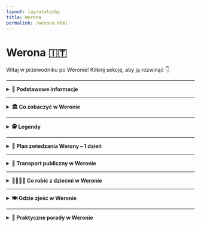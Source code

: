 ```yaml
---
layout: layoutwlochy
title: Werona
permalink: /werona.html
---
```


# Werona 🇮🇹

Witaj w przewodniku po Weronie! Kliknij sekcję, aby ją rozwinąć 👇

---

<details>
 
  <summary><strong>📌 Podstawowe informacje</strong></summary>
  <h3>❤️ Werona – miasto miłości, mostów i marmuru</h3>
  <p>
    Werona to nie tylko miasto, to <strong>miłosna pocztówka z przeszłości</strong>. Tu każde kamienne przejście, każda fontanna i każdy balkon ma coś do opowiedzenia – najczęściej historię o wielkim uczuciu, z dramatycznym twistem i pięknym widokiem w tle. W końcu to tutaj rozgrywała się akcja najbardziej znanej tragedii miłosnej wszech czasów: <strong>„Romeo i Julia”</strong>. I choć Szekspir prawdopodobnie nigdy tu nie był, Werona już dawno zyskała miano <em>najbardziej romantycznego miasta Włoch</em>.
  </p>
  
  <p>
    Co więcej – <strong>Dom Julii</strong> z kultowym balkonem, pod którym Romeo miał szeptać miłosne frazy (prawdopodobnie bardziej po włosku niż po angielsku), to dziś obowiązkowy punkt każdej wycieczki. Pod ścianą domu zakochani zostawiają liściki, serca, a niektórzy nawet... gumy do żucia (te ostatnie już nie są mile widziane). A przy dziedzińcu stoi <strong>posąg Julii</strong> – i zgodnie z lokalną legendą, kto dotknie jej prawej piersi, ten będzie miał szczęście w miłości. Cóż... statua została przez to mocno wypolerowana.
  </p>

  <p>
    Ale spokojnie – nie trzeba być zakochanym (ani w dramacie), żeby zakochać się w Weronie. To miasto, które uwodzi <strong>architekturą z różnych epok</strong>, <strong>cichymi zaułkami</strong>, <strong>potężną rzymską Areną</strong> i nastrojowymi mostami nad rzeką Adygą. To także świetna baza wypadowa – do jeziora Garda, do Wenecji, a nawet do Alp. Tylko uważaj, bo jak raz usiądziesz z kieliszkiem Valpolicelli na Piazza delle Erbe, to możesz zapomnieć o dalszej podróży.
  </p>

  <p>
    Werona jest kompaktowa, ale pełna kontrastów. <strong>Rzymskie ruiny</strong> sąsiadują tu z <strong>renesansowymi pałacami</strong>, a <strong>gotyckie grobowce Scaligerich</strong> z nowoczesnymi butikami i barami serwującymi aperola tak pięknie, że aż szkoda pić. Przechadzając się po starówce, czujesz się jak bohater filmu – z tą różnicą, że scenografia jest prawdziwa.
  </p>

  <p>
    I nie zapominajmy o kuchni! Werona to kraina <strong>risotta z Amarone</strong>, <strong>polenty</strong>, <strong>makaronu z dziczyzną</strong> i – rzecz jasna – słodkiego <em>pandoro</em>, które tu wymyślono. To miasto, które nie pozwala być głodnym – ani sercem, ani żołądkiem.
  </p>

  <p>
    Podsumowując: Werona to miejsce, gdzie historia mówi szeptem, miłość wisi w powietrzu, a każdy zakręt jest gotowy na selfie. Jeśli szukasz włoskiej magii z nutką nostalgii, odrobiną dramatu i szklanką prosecco – to właśnie tu ją znajdziesz.
  </p>
</details>

---

<details>
  <summary><strong>🏛️ Co zobaczyć w Weronie</strong></summary>

  <details>
  <summary><strong>🏛️ Arena di Verona – rzymski kolos z operową duszą</strong></summary>
  <p><strong>Współrzędne:</strong> <em>45.4380° N, 10.9941° E</em></p>

  <p>
    Arena di Verona to serce miasta – dosłownie i metaforycznie. Ten imponujący rzymski amfiteatr zbudowano w I wieku naszej ery, a mimo upływu niemal dwóch tysięcy lat, wciąż działa! Kiedyś odbywały się tu walki gladiatorów i inne „rozrywki” antycznego Rzymu. Dziś? Zamiast lwów i mieczy – aria i aplauz.
  </p>

  <p>
    To jeden z najlepiej zachowanych amfiteatrów rzymskich na świecie – i drugi co do wielkości we Włoszech (zaraz po Koloseum). Pomieści nawet 22 tysiące osób, co czyni go największą otwartą sceną operową na świecie. A akustyka? Taka, że Pavarotti mógłby śpiewać bez mikrofonu.
  </p>

  <p>
    Od 1913 roku Arena słynie z letniego <strong>Festiwalu Operowego</strong>. To tutaj wystawiano „Aidę” z prawdziwymi końmi na scenie, a śpiewacy walczyli z upałem, publicznością i... gołębiami. Magia tego miejsca sprawia, że nawet ci, którzy operę znają tylko z kreskówek, wychodzą z wypiekami na twarzy.
  </p>

  <p>
    Poza operą odbywają się tu również koncerty światowych gwiazd, wydarzenia sportowe i spektakle. W ciągu dnia można zwiedzać arenę – wejść na trybuny, przejść się po starożytnym kamieniu i poczuć ducha przeszłości... i może trochę gliny z sandałów legionisty.
  </p>

  <ul>
    <li><strong>Bilety (zwiedzanie dzienne):</strong> ok. 10€</li>
    <li><strong>Bilety na wydarzenia:</strong> od ok. 25€ wzwyż (warto rezerwować wcześniej)</li>
    <li><strong>Rada:</strong> Jeśli możesz – wybierz się na koncert lub operę wieczorem. Nocna Arena, przy świetle pochodni i dźwiękach orkiestry, to przeżycie z kategorii „życie udane”.</li>
  </ul>
</details>
  
<details>
  <summary><strong>🏠 Dom Julii – balkon, listy i miłość na ścianach</strong></summary>
  <p><strong>Współrzędne:</strong> <em>45.4385° N, 10.9991° E</em></p>

  <p>
    Jeśli Werona to miasto miłości, to <strong>Dom Julii</strong> jest jej najpopularniejszym adresem. Niby nikt nie wie, czy istniała naprawdę, ale i tak miliony par przyjeżdżają tu co roku, by spojrzeć na balkon, gdzie – według legendy – Julia szeptała „Romeo, Romeo, czemuż ty jesteś Romeo?”.
  </p>

  <p>
    Budynek pochodzi z XIII wieku i należał do rodziny Capello – a to już brzmi podejrzanie podobnie do „Capuletti”. W środku znajduje się małe muzeum z meblami z epoki, kostiumami z filmów i niesławnym łóżkiem Julii z ekranizacji Zeffirellego. Ale prawdziwe tłumy zbiera się... na dziedzińcu.
  </p>

  <p>
    Tam czeka słynna <strong>brązowa rzeźba Julii</strong> – a według lokalnej tradycji, dotknięcie jej piersi przynosi szczęście w miłości (serio). Z kolei ściany pod balkonem pokryte są listami, gumami do żucia (tak, też dziwne), podpisami i serduszkami. To miejsce ma więcej wiadomości miłosnych niż niejedna aplikacja randkowa.
  </p>

  <p>
    Możesz tu także napisać własny list do Julii – osobiście lub mailowo. Jest nawet <strong>Klub Julii</strong>, który na poważnie odpisuje na listy z całego świata. To najbardziej romantyczna skrzynka odbiorcza we Włoszech.
  </p>

  <ul>
    <li><strong>Bilety (do wnętrza i na balkon):</strong> ok. 6€</li>
    <li><strong>Dziedziniec i rzeźba:</strong> dostępne bezpłatnie</li>
    <li><strong>Pro tip:</strong> Idź rano lub tuż przed zamknięciem – tłumy Romeo i Julii bywają intensywne w południe!</li>
  </ul>
</details>

<details>
  <summary><strong>🏰 Dom Romea – tajemnicza forteca miłości (i zazdrości)</strong></summary>
  <p><strong>Współrzędne:</strong> <em>45.4411° N, 11.0005° E</em></p>

  <p>
    Każda Julia potrzebuje swojego Romea – a każdy Romeo, jak się okazuje, potrzebuje solidnej, ceglanej twierdzy. <strong>Casa di Romeo</strong>, czyli Dom Romea, to średniowieczny budynek w stylu gotyckim, który – według lokalnej tradycji – należał do rodziny Montecchich, czyli pierwowzoru szekspirowskich Montague.
  </p>

  <p>
    Budowla wygląda jak miniforteca – wysokie mury, małe okna, zamknięta loggia. Czyli wszystko, czego potrzebujesz, jeśli boisz się teścia z rodu Capulettich. W przeciwieństwie do Domu Julii, ten nie jest udostępniony do zwiedzania w środku, ale warto podejść pod adres <strong>Via delle Arche Scaligeri</strong>, by zobaczyć ten kawałek weroneńskiej legendy.
  </p>

  <p>
    Na ścianie znajduje się tablica z napisem (po włosku, oczywiście), która przypomina, że „tu mieszkał Romeo” – no i że nie wolno parkować. Romantyzm ma swoje granice.
  </p>

  <p>
    Choć dom nie jest tak oblegany jak balkon Julii, ma w sobie więcej tajemniczości i… prawdopodobnie więcej historii. A jeśli jesteś romantykiem, to stawiając się pod tym domem, możesz wyobrazić sobie Romea w oknie – piszącego listy, knującego ucieczki albo... 
  </p>

  <ul>
    <li><strong>Wstęp:</strong> Z zewnątrz – bezpłatnie (wnętrza są prywatne i niedostępne)</li>
    <li><strong>Adres:</strong> Via Arche Scaligere 2, tuż obok grobowców rodu Scaligeri</li>
    <li><strong>Pro tip:</strong> Wpadnij tu po wizycie w Domu Julii – dla pełni dramatyczno-miłosnej narracji</li>
  </ul>
</details>


  <details>
  <summary><strong>🏰 Castelvecchio – zamek, który przetrwał wszystko</strong></summary>
  <p><strong>Współrzędne:</strong> <em>45.4392° N, 10.9885° E</em></p>

  <p>
    Nazwa <strong>Castelvecchio</strong> oznacza „stary zamek” – ale niech Cię to nie zwiedzie. Ten potężny kompleks obronny to nie tylko zabytek, ale i żywa opowieść o sile, strategii i renesansowej ambicji. Zbudowany w XIV wieku przez ród Scaligerich, zamek miał chronić Weronę przed wrogami... oraz ewentualnymi buntami wewnętrznymi. Wieża, mury i fosa jasno mówiły: „tu rządzą twardzi gracze”.
  </p>

  <p>
    Castelvecchio to dziś nie tylko imponująca forteca, ale też siedziba jednego z najważniejszych muzeów miasta – <strong>Muzeum Castelvecchio</strong>, z kolekcją rzeźb, obrazów i sztuki sakralnej od XII do XVIII wieku. Sam budynek zrewitalizowano z ogromnym szacunkiem do historii – zachowując surowy, gotycki klimat, ale dodając nowoczesne elementy dzięki wizji architekta Carlo Scarpy.
  </p>

  <p>
    Spacerując po zamkowych dziedzińcach i murach obronnych, możesz niemal usłyszeć odgłosy dawnych bitew... albo przynajmniej rozmowy rycerzy o tym, kto ma najlepszy miecz. A widok z murów na rzekę Adygę i most zamkowy (<strong>Ponte Scaligero</strong>)? Bezcenny.
  </p>

  <ul>
    <li><strong>Bilety:</strong> 6€ normalny (często są zniżki i darmowe wejścia w niedziele)</li>
    <li><strong>Adres:</strong> Corso Castelvecchio 2</li>
    <li><strong>Bonus:</strong> Koniecznie przejdź się po Ponte Scaligero – most jak z bajki o rycerzach i księżniczkach</li>
  </ul>
</details>


  <details>
  <summary><strong>🏛️ Piazza delle Erbe – plac, który widział wszystko</strong></summary>
  <p><strong>Współrzędne:</strong> <em>45.4432° N, 10.9978° E</em></p>

  <p>
    <strong>Piazza delle Erbe</strong> to serce historycznego centrum Werony – miejsce, gdzie życie toczy się od czasów starożytnego Rzymu. Dawniej był to rzymski forum, czyli rynek i centrum życia publicznego. Dziś to jeden z najbardziej fotogenicznych placów we Włoszech, który zachwyca na każdym kroku – nie tylko architekturą, ale też atmosferą.
  </p>

  <p>
    Otaczają go kolorowe kamienice z freskami, renesansowe pałace i zabytki, które mogłyby spokojnie zagrać główne role w historycznym serialu. Jest tu <strong>Wieża Lamberti</strong>, z której można spojrzeć na miasto z góry (i złapać zadyszkę po wejściu schodami), <strong>Fontanna Madonna Verona</strong> – średniowieczna dama z rzymską duszą – oraz <strong>Dom Mazzantiego</strong> z malowidłami, które zdobią fasadę niczym starożytny komiks.
  </p>

  <p>
    Na placu codziennie odbywa się targ – sprzedawcy oferują wszystko: od świeżych owoców po pamiątki, magnesy i kapelusze na włoską przygodę. Wokół znajdziesz też knajpki i kawiarnie – idealne miejsce, by wypić espresso lub zjeść gelato, patrząc, jak Werona pulsuje życiem.
  </p>

  <p>
    Wieczorem plac zmienia się w scenę – światła, dźwięki rozmów, muzyka ulicznych grajków. Piazza delle Erbe to Werona w pigułce: piękna, głośna, klimatyczna i absolutnie niezapomniana.
  </p>

  <ul>
    <li><strong>Co zobaczyć:</strong> Torre dei Lamberti, Madonna Verona, Dom Mazzantiego</li>
    <li><strong>Wskazówka:</strong> Najlepszy czas na zdjęcia – poranek lub zachód słońca</li>
    <li><strong>Pro tip:</strong> Wypij spritza na tarasie i poczuj się jak bohater włoskiego filmu</li>
  </ul>
</details>


  <details>
    <summary><strong>🔔 Torre dei Lamberti – wieża z widokiem</strong></summary>
    <p><strong>Współrzędne:</strong> <em>45.4422° N, 10.9970° E</em></p>
    <p>
      Ta 84-metrowa wieża dominuje nad Weroną i oferuje zapierający dech widok na dachy miasta i Alpy w tle. Można wejść po schodach lub wjechać windą (dla leniuszków). Warto poczekać na bicie dzwonów – mają w sobie coś magicznego. A panorama? Idealna do zdjęcia z napisem „Ciao Verona!”.
    </p>
  </details>

  <details>
  <summary><strong>🌉 Most Scaligero – średniowieczny cud inżynierii i ucieczek</strong></summary>
  <p><strong>Współrzędne:</strong> <em>45.4414° N, 10.9867° E</em></p>

  <p>
    <strong>Ponte Scaligero</strong>, czyli Most Scaligero, to nie tylko jeden z najpiękniejszych mostów w Weronie, ale też kawał porządnej, średniowiecznej inżynierii z twistem dramatycznym. Zbudowany w XIV wieku jako część systemu obronnego <strong>Castelvecchio</strong>, miał służyć... do szybkiej ucieczki z zamku. Sprytne, co?
  </p>

  <p>
    Most wyróżnia się czerwonymi cegłami, wysokimi blankami i charakterystycznymi, ostro zakończonymi łukami. Swego czasu był jednym z najdłuższych kamiennych mostów na świecie. W II wojnie światowej został wysadzony przez Niemców, ale Włosi odbudowali go z miłością i dbałością o każdy detal – jakby układali puzzle z XIV wieku.
  </p>

  <p>
    Przejście przez Most Scaligero to podróż w czasie. Z jednej strony widok na Adygę i zabytkowe mury zamku, z drugiej – panoramę Werony, która wygląda jak z ilustracji do średniowiecznej baśni. Idealne miejsce na spacer, zdjęcia, zachwyty i... może nawet jedno westchnienie rodem z Romea i Julii.
  </p>

  <ul>
    <li><strong>Dojście:</strong> Zaledwie kilka kroków od Castelvecchio – wejście możliwe od strony dziedzińca lub z nadbrzeża</li>
    <li><strong>Wstęp:</strong> Bezpłatny – mostem można przejść o każdej porze dnia (i nocy!)</li>
    <li><strong>Wskazówka:</strong> Idealne miejsce na zdjęcia o złotej godzinie lub przy pełni księżyca</li>
  </ul>
  
   </details>
   
  </details>
  

---

<details>
   <summary><strong>🕵️ Legendy</strong></summary>

 
    <h3>🏠 Dom Julii – miłość i marmurowy cud</h3>
    <p>
      <em>Współrzędne: 45.4386° N, 10.9944° E</em>
    </p>
    <p>
      To najbardziej romantyczne miejsce w Weronie, związane z legendą o Romeu i Julii. Choć historia Szekspira to fikcja, Werona upodobała ją sobie na dobre. W dziedzińcu przy Via Cappello 23 znajduje się słynny balkon i posąg Julii. Według legendy, kto dotknie jej prawej piersi, ten znajdzie szczęście w miłości. Codziennie przybywają tu zakochani z całego świata, by zostawić list z prośbą o radę lub… pierścionek zaręczynowy.
    </p>
  
    <h3>⚔️ Grób Romea – miejsce smutku i zagadki</h3>
    <p>
      <em>Współrzędne: 45.4368° N, 10.9903° E</em>
    </p>
    <p>
      Choć mniej znany niż dom Julii, klasztor franciszkanów przy Via del Pontiere kryje miejsce nazywane „grobem Romea”. W skromnej, czerwonej trumnie miał spocząć młody Montecchi. Miejsce owiane jest melancholią i legendą – mówi się, że kto je odwiedzi i pomyśli życzenie, otrzyma odpowiedź w formie... przeczucia. Ale tylko raz w życiu.
    </p>
  
    <h3>🧱 Arco dei Gavi – duch rzymskiego architekta</h3>
    <p>
      <em>Współrzędne: 45.4415° N, 10.9878° E</em>
    </p>
    <p>
      Ten monumentalny łuk triumfalny z czasów rzymskich był świadkiem wielu wydarzeń. Jedna z legend mówi, że jego twórca – rzymski architekt Lucius Vitruvius – nawiedza to miejsce co sto lat, sprawdzając, czy ktoś nie próbuje go przebudować. Świadkowie mówią o postaci w białej todze przechadzającej się nocą przy murach.
    </p>
  
    <h3>🌉 Most Scaligero – miłość, zdrada i widma</h3>
    <p>
      <em>Współrzędne: 45.4411° N, 10.9889° E</em>
    </p>
    <p>
      Ten malowniczy most łączący Castelvecchio z zachodnim brzegiem Adygi skrywa opowieść o niespełnionej miłości między córką rodu della Scala a synem wrogiej rodziny. Dziewczyna rzuciła się z mostu, a od tej pory – według legendy – przy pełni księżyca słychać płacz i widuje się kobietę w białej sukni spacerującą po moście. Miejscowi twierdzą, że to znak, by nie igrać z uczuciami.
    </p>
   </details>
   
---

<details>
  <summary><strong>📅 Plan zwiedzania Werony – 1 dzień</strong></summary>

  <h3>⛪ Bazylika San Zeno</h3>
  <p>
    Rozpocznij dzień od jednego z najpiękniejszych kościołów w Weronie. <strong>San Zeno Maggiore</strong> zachwyca romańską fasadą i wyjątkowymi drzwiami z brązu, a w środku czeka Cię arcydzieło Mantegni. Mało turystów, dużo sztuki i spokoju.
  </p>

  <h3>🏛️ Arena di Verona</h3>
  <p>
    To nie tylko koloseum na północ – to miejsce, gdzie do dziś odbywają się koncerty i opery pod gołym niebem. Wejdź do środka, usiądź na kamiennych trybunach i wyobraź sobie, że jesteś na rzymskiej gali... albo festiwalu muzycznym. 
  </p>

  <h3>🏰 Castelvecchio i most Scaligero</h3>
  <p>
    Średniowieczny zamek nad rzeką Adygą, dziś mieści muzeum sztuki i historii. Spacer po murach zamku oraz przez <strong>Ponte Scaligero</strong> to mała podróż w czasie – z pięknymi widokami na rzekę i stare miasto.
  </p>

  <h3>☕ Przerwa na kawę i przekąskę</h3>
  <p>
    Zatrzymaj się w jednej z kawiarni w pobliżu <strong>Piazza Bra</strong>. Polecam <em>Caffè Vittorio Emanuele</em> lub <em>Osteria Caffè Monte Baldo</em>. Espresso i kanapka lub klasyczne tramezzino naładowa energię na dalszą część dnia.
  </p>

  <h3>🏠 Casa di Giulietta</h3>
  <p>
    Tak, to tutaj można zobaczyć słynny balkon Julii i pomnik z wypolerowaną piersią (legenda głosi, że przynosi szczęście w miłości). Miejsce nieco turystyczne, ale trudno je pominąć – zwłaszcza, że Romeo i Julia to ambasadorzy miasta!
  </p>

  <h3>🛍️ Piazza delle Erbe i Torre dei Lamberti</h3>
  <p>
    To serce starej Werony. Plac otoczony freskami, arkadami i sklepikami. Wejdź (albo wjedź windą) na <strong>Torre dei Lamberti</strong> – z góry zobaczysz całe czerwone dachy miasta. Potem czas na małe zakupy – lokalne produkty, oliwa, wino lub pamiątki.
  </p>

  <h3>🌉 Ponte Pietra i spacer nad Adygą</h3>
  <p>
    Najstarszy most w Weronie prowadzi na drugą stronę rzeki. Spacer wzdłuż brzegu to świetny sposób, by złapać chwilę oddechu i podziwiać spokojne widoki. Jeśli masz siłę – wejdź na wzgórze do <strong>Castel San Pietro</strong> – panorama miasta Cię wynagrodzi.
  </p>

  <h3>🍝 Kolacja</h3>
  <p>
    Wracając do centrum, zatrzymaj się na kolację. Polecam <strong>Trattoria al Pompiere</strong> – klasyczne dania weneckie i lokalne wina – lub bardziej kameralne <strong>Locanda di Castelvecchio</strong> na romantyczne zakończenie dnia.
  </p>

  <h3>🍹 Aperol Spritz na Piazza dei Signori</h3>
  <p>
    Zasłużony odpoczynek! Usiądź pod arkadami, zamów Spritza i podziwiaj wieczorny klimat miasta, gdzie czas płynie wolniej, a historia czai się w każdym zaułku.
  </p>

</details>


---

<details>
  <summary><strong>🚌 Transport publiczny w Weronie</strong></summary>
  
  <h3>🚏 Komunikacja miejska</h3>
  <p>
    Werona ma bardzo przyjazny system komunikacji miejskiej, oparty głównie na autobusach. Operatorem jest <strong>ATV (Azienda Trasporti Verona)</strong>. Autobusy kursują często i punktualnie, a do większości atrakcji turystycznych można spokojnie dotrzeć pieszo – miasto jest kompaktowe i idealne do spacerów.
  </p>

  <ul>
    <li><strong>Bilety:</strong> 1,50€ za bilet 90-minutowy (kupiony w kiosku lub automacie), 2€ u kierowcy.</li>
    <li><strong>Gdzie kupić:</strong> kioski, tabacchi, automaty biletowe, aplikacja „Ticket Bus Verona”.</li>
    <li><strong>Karnety:</strong> dostępne są bilety 1-, 3- i 7-dniowe dla turystów (do kupienia w punktach ATV).</li>
  </ul>

  <p>
    Jeśli planujesz intensywne zwiedzanie, warto rozważyć <strong>Verona Card</strong> – zawiera przejazdy komunikacją oraz wejścia do wielu atrakcji (Arena, Dom Julii, muzea). Cena: 20€ (1 dzień) lub 25€ (2 dni).
  </p>

  <h3>🛫 Dojazd z lotniska do centrum Werony</h3>
  <p>
    Główne lotnisko to <strong>Aeroporto Valerio Catullo (VRN)</strong>, położone ok. 12 km od centrum. Dojazd jest bardzo prosty:
  </p>

  <ul>
    <li><strong>Aerobus (Shuttle Bus)</strong> – kursuje co 20 minut między lotniskiem a dworcem <em>Verona Porta Nuova</em>.</li>
    <li><strong>Czas przejazdu:</strong> ok. 15 minut.</li>
    <li><strong>Cena biletu:</strong> 6€ (bilet ważny też przez 75 minut w komunikacji miejskiej po dotarciu do miasta).</li>
    <li><strong>Gdzie kupić:</strong> w automatach na lotnisku, u kierowcy, online lub w aplikacji ATV.</li>
  </ul>

  <h3>🚕 Alternatywa: taksówka</h3>
  <p>
    Przejazd taksówką z lotniska do centrum Werony kosztuje średnio <strong>25–30€</strong> w zależności od pory dnia i ruchu. Oficjalne taksówki czekają przed terminalem – białe z logo i licznikiem.
  </p>

  <h3>🚶 Pieszo lub rowerem?</h3>
  <p>
    Centrum Werony jest idealne do zwiedzania pieszo – odległości między atrakcjami są niewielkie, a spacer wąskimi uliczkami ma swój niepowtarzalny urok. Miasto oferuje także wypożyczalnie rowerów (w tym <em>Verona Bike</em> – system miejskich rowerów).
  </p>
</details>

---

<details>
  <summary><strong>👨‍👩‍👧‍👦 Co robić z dziećmi w Weronie</strong></summary>

  <h3>🦁 Ogród zoologiczny Parco Natura Viva (ok. 30 min od Werony)</h3>
  <p>
    To nie tylko zoo, ale i prawdziwe safari! Dzieciaki mogą zobaczyć lwy, żyrafy, lemury, a nawet dinozaury w specjalnej strefie „Prehistory Park”. Część parku przechodzi się pieszo, a część można przejechać autem jak na afrykańskim safari.
  </p>
  <ul>
    <li><strong>Lokalizacja:</strong> Bussolengo (ok. 20 km od centrum)</li>
    <li><strong>Bilety:</strong> ok. 24€ dzieci / 30€ dorośli</li>
  </ul>

  <h3>🏛️ Muzeum Historii Naturalnej (Museo di Storia Naturale di Verona)</h3>
  <p>
    Dinozaury, kości, kamienie, szkielety i interaktywne eksponaty – to muzeum wciąga nawet najmłodszych odkrywców. Położone niedaleko rzeki Adyga, w pięknym pałacu z ogrodem.
  </p>

  <h3>🎭 Mini-spektakl w Arena di Verona</h3>
  <p>
    Jeśli trafisz na dzień prób lub pokazów dla dzieci – możesz wejść do Areny i zobaczyć coś wyjątkowego. Organizowane są też specjalne spektakle edukacyjne w wersji dla najmłodszych.
  </p>

  <h3>🌳 Spacer w Giardino Giusti</h3>
  <p>
    Piękne ogrody z labiryntem z żywopłotu i ukrytymi zakamarkami – idealne na spacer i zabawę w chowanego. Wzgórze z widokiem na całe miasto to również punkt bonusowy.
  </p>

  <h3>🍦 Poszukiwanie najlepszych lodów w mieście</h3>
  <p>
    Zorganizuj rodzinne „gelato challenge”! Polecamy lody w <strong>Gelateria Savoia</strong> (klasyk), <strong>La Romana</strong> (nowoczesne smaki) i <strong>Amorino</strong> (róże z lodów!). Dzieciaki zdecydują, która gałka była najlepsza.
  </p>

  <h3>🛶 Rejsik po Adydze</h3>
  <p>
    Dla starszych dzieci – krótki rejs po rzece łódką lub kajakiem to niezapomniana przygoda. Organizowane są wycieczki z przewodnikiem w bezpiecznych grupach.
  </p>

  <h3>🐉 Bajkowe spacery i legenda o smokach Werony</h3>
  <p>
    W dawnych czasach w Weronie podobno mieszkał smok… Przejdź się z dziećmi po starym mieście i opowiadaj historie – przy Domu Julii, w zamku i na moście Ponte Pietra. Stwórzcie własną legendę!
  </p>

</details>

---

<details>
  <summary><strong>🍽️ Gdzie zjeść w Weronie</strong></summary>

  <h3>🍝 Osteria al Duca – klasyczna weroneska kuchnia</h3>
  <p>
    Przytulna osteria ukryta w bocznej uliczce. Specjalizuje się w regionalnych daniach – polecamy <strong>bigoli all’anatra</strong> (makaron z kaczką) i <strong>pastissada de caval</strong> (gulasz z koniny – lokalny przysmak). Porcje solidne, klimat bardzo lokalny.
  </p>

  <h3>🍕 Pizzeria da Salvatore – tanio i smacznie</h3>
  <p>
    Popularna wśród mieszkańców pizzeria z klasyczną włoską pizzą – cienkie ciasto, dużo smaku i ceny idealne na podróżniczy budżet. Można wziąć na wynos i zjeść nad Adygą.
  </p>

  <h3>🥩 Trattoria Pane e Vino – dla mięsożerców</h3>
  <p>
    Rustykalna trattoria z sezonowym menu. Spróbuj <strong>risotto all’Amarone</strong> lub <strong>bollito con pearà</strong> – gotowanego mięsa z tradycyjnym pieprznym sosem. Świetna jakość za rozsądną cenę.
  </p>

  <h3>🥗 Locanda 4 Cuochi – nowoczesna kuchnia w lokalnym stylu</h3>
  <p>
    Kreatywna włoska kuchnia w eleganckim, ale niezobowiązującym wnętrzu. Idealne miejsce, jeśli chcesz spróbować czegoś ciekawego, ale nadal lokalnego. Makarony, dania rybne, sezonowe warzywa – wszystko pięknie podane.
  </p>

  <h3>🍨 Gelateria Savoia – lody z tradycją</h3>
  <p>
    Jedna z najstarszych lodziarni w Weronie. Lody robione rzemieślniczo, klasyczne smaki i nowoczesne wariacje. Idealna przerwa w zwiedzaniu, zwłaszcza w upalny dzień.
  </p>

  <h3>🥖 Street food: Panini & Co.</h3>
  <p>
    W centrum Werony znajdziesz kilka food trucków i barów z kanapkami – szybki lunch na stojąco lub do zabrania na spacer. Spróbuj panino z szynką parmeńską i serem Monte Veronese!
  </p>

  <h3>🍷 Aperitivo? Piazza delle Erbe!</h3>
  <p>
    Wczesnym wieczorem usiądź przy jednym z barów na Piazza delle Erbe i zamów <strong>Aperol Spritz</strong> z przekąskami – to lokalny rytuał. Idealne miejsce na obserwowanie życia miasta.
  </p>

</details>

---

<details>
  <summary><strong>🧳 Praktyczne porady w Weronie</strong></summary>

  <h3>💶 Coperto i serwis – chleb, oliwa i opłata</h3>
  <p>
    W wielu restauracjach w Weronie doliczany jest <strong>coperto</strong> – opłata za nakrycie, chleb i wodę (2–3€). Czasem pojawi się też <strong>servizio</strong> – szczególnie w turystycznych lokalach, blisko amfiteatru. Rada? Sprawdź rachunek przed płaceniem – unikniesz zdziwienia większego niż przy oglądaniu „Romea i Julii” w wersji operowej.
  </p>

  <h3>💰 Napiwki – nie musisz, ale miło</h3>
  <p>
    We Włoszech napiwek nie jest obowiązkowy, ale jeśli obsługa była miła – zostaw 1–2€. Kelnerzy docenią, a Ty poczujesz się jak prawdziwy dżentelmen lub dama.
  </p>

  <h3>🛍️ Co warto kupić w Weronie?</h3>
  <ul>
    <li><strong>Wina z regionu Valpolicella</strong> – szczególnie Amarone i Ripasso</li>
    <li><strong>Oliwa z oliwek z gór Lessini</strong> – złoto północy</li>
    <li><strong>Mydła i kosmetyki z naturalnych składników</strong> – lokalna produkcja</li>
    <li><strong>Pamiątki związane z Julią</strong> – breloczki, listy, czekoladki (serio!)</li>
  </ul>

  <h3>🚫 Czego unikać?</h3>
  <ul>
    <li>Kupowania pamiątek pod Areną – często tandeta za podwójną cenę</li>
    <li>Wchodzenia na balkon Julii bez biletu – strażnicy mają sokoli wzrok</li>
    <li>Picia alkoholu „na ulicy” – w centrum bywa zakazane wieczorami</li>
    <li>Dotykania posągu Julii „dla szczęścia” – to już trochę przereklamowane</li>
  </ul>

  <h3>🗣️ Podstawowe zwroty po włosku</h3>
  <ul>
    <li><strong>Buongiorno</strong> – dzień dobry</li>
    <li><strong>Un tavolo per due, per favore</strong> – stolik dla dwóch, proszę</li>
    <li><strong>Dov’è l’Arena?</strong> – gdzie jest Arena?</li>
    <li><strong>Vorrei un gelato</strong> – poproszę lody</li>
    <li><strong>Arrivederci!</strong> – do widzenia!</li>
  </ul>

  <h3>💳 Karta czy gotówka?</h3>
  <p>
    Karty działają prawie wszędzie, ale w małych barach, kioskach czy u lokalnych winiarzy – gotówka wciąż króluje. Bankomaty są dostępne, ale mogą naliczać prowizję, więc warto mieć trochę euro w kieszeni.
  </p>

  <h3>👠 Styl – bo Werona to nie tylko dramaty</h3>
  <p>
    W Weronie nawet pies wygląda stylowo, więc nie bądź gorszy. Ubrania wygodne, ale ładne. Na kolację: coś elegantszego. Na arenę? Weź coś ciepłego, nawet latem – kamień trzyma chłód jak wspomnienie po dawnym kochanku.
  </p>

</details>


